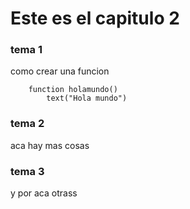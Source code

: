 # Este es el capitulo 2 

### tema 1 

como crear una funcion 

```vfp
	function holamundo()
		text("Hola mundo")
```


### tema 2
aca hay mas cosas 

### tema 3 
y por aca otrass

